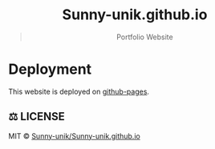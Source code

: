 <div align="center">

# Sunny-unik.github.io

> Portfolio Website

</div>

# Deployment

This website is deployed on [github-pages](https://pages.github.com/).

## ⚖️ LICENSE

MIT © [Sunny-unik/Sunny-unik.github.io](LICENSE)
